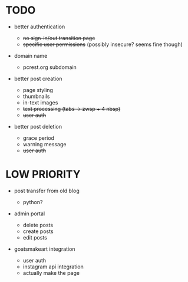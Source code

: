 # TODO

- better authentication
     - ~~no sign-in/out transition page~~
     - ~~specific user permissions~~ (possibly insecure? seems fine though)

- domain name
     - pcrest.org subdomain

- better post creation
     - page styling
     - thumbnails
     - in-text images
     - ~~text processing (tabs -> zwsp + 4 nbsp)~~
     - ~~user auth~~

- better post deletion
     - grace period
     - warning message
     - ~~user auth~~

# LOW PRIORITY

- post transfer from old blog
     - python?

- admin portal
  - delete posts
  - create posts
  - edit posts

- goatsmakeart integration
  - user auth
  - instagram api integration
  - actually make the page